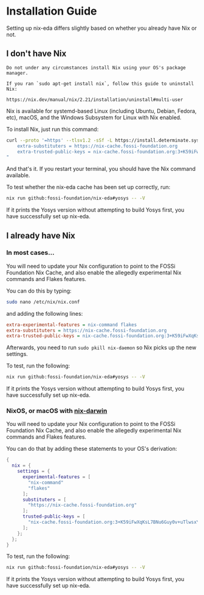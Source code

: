 # Installation Guide

Setting up nix-eda differs slightly based on whether you already have Nix or
not.

## I don't have Nix

```{warning}
Do not under any circumstances install Nix using your OS's package manager.

If you ran `sudo apt-get install nix`, follow this guide to uninstall Nix:

https://nix.dev/manual/nix/2.21/installation/uninstall#multi-user
```

Nix is available for systemd-based Linux (including Ubuntu, Debian, Fedora,
etc), macOS, and the Windows Subsystem for Linux with Nix enabled.

To install Nix, just run this command:

```bash
curl --proto '=https' --tlsv1.2 -sSf -L https://install.determinate.systems/nix | sh -s -- install --no-confirm --extra-conf "
    extra-substituters = https://nix-cache.fossi-foundation.org
    extra-trusted-public-keys = nix-cache.fossi-foundation.org:3+K59iFwXqKsL7BNu6Guy0v+uTlwsxYQxjspXzqLYQs=
"
```

And that's it. If you restart your terminal, you should have the Nix command
available.

To test whether the nix-eda cache has been set up correctly, run:

```bash
nix run github:fossi-foundation/nix-eda#yosys -- -V
```

If it prints the Yosys version without attempting to build Yosys first, you
have successfully set up nix-eda.

## I already have Nix

### In most cases…

You will need to update your Nix configuration to point to the FOSSi Foundation
Nix Cache, and also enable the allegedly experimental Nix commands and Flakes
features.

You can do this by typing:

```bash
sudo nano /etc/nix/nix.conf
```

and adding the following lines:

```ini
extra-experimental-features = nix-command flakes
extra-substituters = https://nix-cache.fossi-foundation.org
extra-trusted-public-keys = nix-cache.fossi-foundation.org:3+K59iFwXqKsL7BNu6Guy0v+uTlwsxYQxjspXzqLYQs=
```

Afterwards, you need to run `sudo pkill nix-daemon` so Nix picks up the new
settings.

To test, run the following:

```bash
nix run github:fossi-foundation/nix-eda#yosys -- -V
```

If it prints the Yosys version without attempting to build Yosys first, you
have successfully set up nix-eda.

### NixOS, or macOS with [nix-darwin](https://github.com/lnl7/nix-darwin)

You will need to update your Nix configuration to point to the FOSSi Foundation
Nix Cache, and also enable the allegedly experimental Nix commands and Flakes
features.

You can do that by adding these statements to your OS's derivation:

```nix
{
  nix = {
    settings = {
      experimental-features = [
        "nix-command"
        "flakes"
      ];
      substituters = [
        "https://nix-cache.fossi-foundation.org"
      ];
      trusted-public-keys = [
        "nix-cache.fossi-foundation.org:3+K59iFwXqKsL7BNu6Guy0v+uTlwsxYQxjspXzqLYQs="
      ];
    };
  };
}
```

To test, run the following:

```bash
nix run github:fossi-foundation/nix-eda#yosys -- -V
```

If it prints the Yosys version without attempting to build Yosys first, you
have successfully set up nix-eda.
